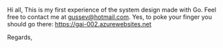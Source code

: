 Hi all,
This is my first experience of the system design made with Go.
Feel free to contact me at gussev@hotmail.com.
Yes, to poke your finger you should go there:
https://gai-002.azurewebsites.net

Regards,
